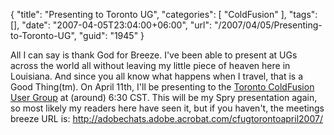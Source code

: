 {
	"title": "Presenting to Toronto UG",
	"categories": [
		"ColdFusion"
	],
	"tags": [],
	"date": "2007-04-05T23:04:00+06:00",
	"url": "/2007/04/05/Presenting-to-Toronto-UG",
	"guid": "1945"
}

All I can say is thank God for Breeze. I've been able to present at UGs across the world all without leaving my little piece of heaven here in Louisiana. And since you all know what happens when I travel, that is a Good Thing(tm). On April 11th, I'll be presenting to the <a href="http://www.cfugtoronto.org/">Toronto ColdFusion User Group</a> at (around) 6:30 CST. This will be my Spry presentation again, so most likely my readers here have seen it, but if you haven't, the meetings breeze URL is: <a href="http://adobechats.adobe.acrobat.com/cfugtorontoapril2007/">http://adobechats.adobe.acrobat.com/cfugtorontoapril2007/</a>